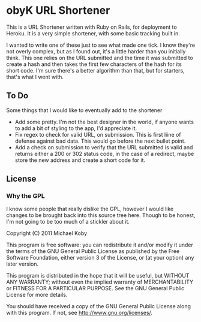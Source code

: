 # obyK URL Shortener
This is a URL Shortener written with Ruby on Rails, for deployment to Heroku. It is a very simple shortener, with some basic tracking built in.

I wanted to write one of these just to see what made one tick. I know they're not overly complex, but as I found out, it's a little harder than you initially think. This one relies on the URL submitted and the time it was submitted to create a hash and then takes the first few characters of the hash for its short code. I'm sure there's a better algorithm than that, but for starters, that's what I went with.

## To Do
Some things that I would like to eventually add to the shortener

* Add some pretty. I'm not the best designer in the world, if anyone wants to add a bit of styling to the app, I'd appreciate it.
* Fix regex to check for valid URL, on submission. This is first liine of defense against bad data. This would go before the next bullet point.
* Add a check on submission to verify that the URL submitted is valid and returns either a 200 or 302 status code, in the case of a redirect, maybe store the new address and create a short code for it.

## License

### Why the GPL
I know some people that really dislike the GPL, however I would like changes to be brought back into this source tree here.  Though to be honest, I'm not going to be too much of a stickler about it.

Copyright (C) 2011 Michael Koby

This program is free software: you can redistribute it and/or modify
it under the terms of the GNU General Public License as published by
the Free Software Foundation, either version 3 of the License, or
(at your option) any later version.

This program is distributed in the hope that it will be useful,
but WITHOUT ANY WARRANTY; without even the implied warranty of
MERCHANTABILITY or FITNESS FOR A PARTICULAR PURPOSE.  See the
GNU General Public License for more details.

You should have received a copy of the GNU General Public License
along with this program.  If not, see <http://www.gnu.org/licenses/>.

